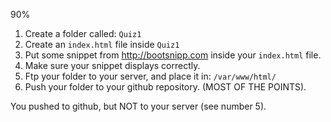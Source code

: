 90%

1. Create a folder called: `Quiz1`
2. Create an `index.html` file inside `Quiz1`
3. Put some snippet from http://bootsnipp.com inside your `index.html` file.
4. Make sure your snippet displays correctly.
5. Ftp your folder to your server, and place it in: `/var/www/html/`
6. Push your folder to your github repository. (MOST OF THE POINTS).

You pushed to github, but NOT to your server (see number 5).
